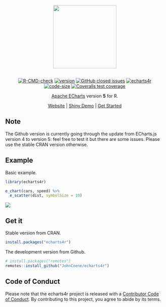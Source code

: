 
<div align="center">

<img src="https://raw.githubusercontent.com/JohnCoene/echarts4r/master/docs/logo.png" height = "200px" />

<br />
<br />

[![R-CMD-check](https://github.com/JohnCoene/echarts4r/actions/workflows/R-CMD-check.yaml/badge.svg)](https://github.com/JohnCoene/echarts4r/actions/workflows/R-CMD-check.yaml) [![version](https://img.shields.io/github/tag/JohnCoene/echarts4r.svg)](https://github.com/JohnCoene/echarts4r/releases) [![GitHub closed issues](https://img.shields.io/github/issues-closed/JohnCoene/echarts4r.svg)](https://github.com/JohnCoene/echarts4r/issues) [![echarts4r](https://cranlogs.r-pkg.org/badges/echarts4r)](https://cranlogs.r-pkg.org/badges/echarts4r) [![code-size](https://img.shields.io/github/languages/code-size/JohnCoene/echarts4r.svg)](https://github.com/JohnCoene/echarts4r) [![Coveralls test coverage](https://coveralls.io/repos/github/JohnCoene/echarts4r/badge.svg)](https://coveralls.io/github/JohnCoene/echarts4r)

[Apache ECharts](https://echarts.apache.org/en/) version __5__ for R.

[Website](https://echarts4r.john-coene.com) |
[Shiny Demo](https://shiny.john-coene.com/echarts4rShiny/) | [Get
Started](https://echarts4r.john-coene.com/articles/get_started.html)

</div>

## Note

The Github version is currently going through the update from ECharts.js version 4 to version 5: feel free to test it but there are some issues. Please use the stable CRAN version otherwise.

## Example

Basic example.

```r
library(echarts4r)

e_chart(cars, speed) %>% 
  e_scatter(dist, symbolSize = 10)
```

![](./man/figures/ex1.png)

## Get it

Stable version from CRAN.

```r
install.packages("echarts4r")
```

The development version from Github.

```r
# install.packages("remotes")
remotes::install_github("JohnCoene/echarts4r")
```

## Code of Conduct

Please note that the echarts4r project is released with a [Contributor Code of Conduct](https://github.com/JohnCoene/echarts4r/blob/master/CODE_OF_CONDUCT.md). By contributing to this project, you agree to abide by its terms.


